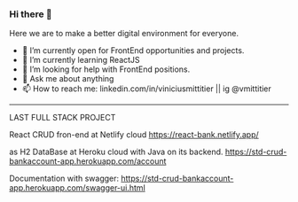 ### Hi there 👋

Here we are to make a better digital environment for everyone.

- 🔭 I’m currently open for FrontEnd opportunities and projects.
- 🌱 I’m currently learning ReactJS
- 🤔 I’m looking for help with FrontEnd positions.
- 💬 Ask me about anything
- 📫 How to reach me: linkedin.com/in/viniciusmittitier  ||   ig @vmittitier
_________________________________________________________________
LAST FULL STACK PROJECT

React CRUD fron-end at Netlify cloud
https://react-bank.netlify.app/

as H2 DataBase at Heroku cloud with Java on its backend.
https://std-crud-bankaccount-app.herokuapp.com/account

Documentation with swagger:
https://std-crud-bankaccount-app.herokuapp.com/swagger-ui.html

